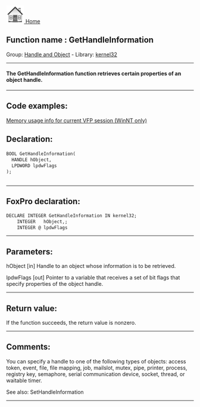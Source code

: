 [<img src="../../images/home.png"> Home ](https://github.com/VFPX/Win32API)  

## Function name : GetHandleInformation
Group: [Handle and Object](../../functions_group.md#Handle_and_Object)  -  Library: [kernel32](../../libraries.md#kernel32)  
***  


#### The GetHandleInformation function retrieves certain properties of an object handle.
***  


## Code examples:
[Memory usage info for current VFP session (WinNT only)](../../samples/sample_172.md)  

## Declaration:
```foxpro  
BOOL GetHandleInformation(
  HANDLE hObject,
  LPDWORD lpdwFlags
);
  
```  
***  


## FoxPro declaration:
```foxpro  
DECLARE INTEGER GetHandleInformation IN kernel32;
	INTEGER   hObject,;
	INTEGER @ lpdwFlags  
```  
***  


## Parameters:
hObject 
[in] Handle to an object whose information is to be retrieved.

lpdwFlags 
[out] Pointer to a variable that receives a set of bit flags that specify properties of the object handle.   
***  


## Return value:
If the function succeeds, the return value is nonzero.  
***  


## Comments:
You can specify a handle to one of the following types of objects: access token, event, file, file mapping, job, mailslot, mutex, pipe, printer, process, registry key, semaphore, serial communication device, socket, thread, or waitable timer.  
  
See also: SetHandleInformation   
  
***  

